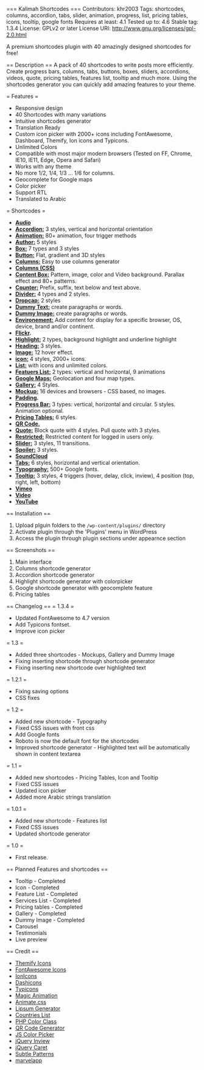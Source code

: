 === Kalimah Shortcodes ===
Contributors: khr2003
Tags: shortcodes, columns, accordion, tabs, slider, animation, progress, list, pricing tables, icons, tooltip, google fonts
Requires at least: 4.1
Tested up to: 4.6
Stable tag: 1.3.4
License: GPLv2 or later
License URI: http://www.gnu.org/licenses/gpl-2.0.html

A premium shortcodes plugin with 40 amazingly designed shortcodes for free!

== Description ==
A pack of 40 shortcodes to write posts more efficiently. Create progress bars, columns, tabs, buttons, boxes, sliders, accordions, videos, quote, pricing tables, features list, tooltip and much more. Using the shortcodes generator you can quickly add amazing features to your theme. 

= Features =
* Responsive design
* 40 Shortcodes with many variations
* Intuitive shortcodes generator
* Translation Ready 
* Custom icon picker with 2000+ icons including FontAwesome, Dashboard, Themify, Ion icons and Typicons.
* Unlimited Colors
* Compatible with most major modern browsers
	(Tested on FF, Chrome, IE10, IE11, Edge, Opera and Safari)
* Works with any theme
* No more 1/2, 1/4, 1/3 ... 1/6 for columns.
* Geocomplete for Google maps
* Color picker
* Support RTL
* Translated to Arabic

= Shortcodes =
* **[Audio](http://english.kalimah-apps.com/shortcodes/media/)**
* **[Accordion:](http://english.kalimah-apps.com/shortcodes/accordion/)** 3 styles, vertical and horizontal orientation
* **[Animation:](http://english.kalimah-apps.com/shortcodes/animation/)** 80+ animation, four trigger methods
* **[Author:](http://english.kalimah-apps.com/shortcodes/author-box/)** 5 styles
* **[Box:](http://english.kalimah-apps.com/shortcodes/box/)** 7 types and 3 styles
* **[Button:](http://english.kalimah-apps.com/shortcodes/button/)** Flat, gradient and 3D styles
* **[Columns:](http://english.kalimah-apps.com/shortcodes/columns/)** Easy to use columns generator 
* **[Columns (CSS)](http://english.kalimah-apps.com/shortcodes/columns/)**
* **[Content Box:](http://english.kalimah-apps.com/shortcodes/content-box/)** Pattern, image, color and Video background. Parallax effect and 80+ patterns.
* **[Counter:](http://english.kalimah-apps.com/shortcodes/counter/)** Prefix, suffix, text below and text above.
* **[Divider:](http://english.kalimah-apps.com/shortcodes/dividers/)** 4 types and 2 styles.
* **[Dropcap:](http://english.kalimah-apps.com/shortcodes/dropcap/)** 2 styles
* **[Dummy Text:](http://english.kalimah-apps.com/shortcodes/dummy-text/)** create paragraphs or words.
* **[Dummy Image:](http://english.kalimah-apps.com/shortcodes/dummy-image/)** create paragraphs or words.
* **[Environement:](http://english.kalimah-apps.com/shortcodes/environement/)** Add content for display for a specific browser, OS, device, brand and/or continent.
* **[Flickr](http://english.kalimah-apps.com/shortcodes/flickr/).**
* **[Highlight:](http://english.kalimah-apps.com/shortcodes/highlight/)** 2 types, background highlight and underline highlight
* **[Heading:](http://english.kalimah-apps.com/shortcodes/heading/)** 3 styles.
* **[Image:](http://english.kalimah-apps.com/shortcodes/images/)** 12 hover effect.
* **[icon:](http://english.kalimah-apps.com/shortcodes/icon/)** 4 styles, 2000+ icons.
* **[List:](http://english.kalimah-apps.com/shortcodes/lists/)** with icons and unlimited colors.
* **[Featuers List:](http://english.kalimah-apps.com/shortcodes/features-list/)** 2 types: vertical and horizontal, 9 animations
* **[Google Maps:](http://english.kalimah-apps.com/shortcodes/google-maps/)** Geolocation and four map types.
* **[Gallery:](http://english.kalimah-apps.com/shortcodes/gallery/)** 4 Styles.
* **[Mockup:](http://english.kalimah-apps.com/shortcodes/mockup/)** 16 devices and browsers - CSS based, no images.
* **[Padding](http://english.kalimah-apps.com/shortcodes/padding/).**
* **[Progress Bar:](http://english.kalimah-apps.com/shortcodes/progress-bar-vertical/)** 3 types: vertical, horizontal and circular. 5 styles. Animation optional.
* **[Pricing Tables:](http://english.kalimah-apps.com/shortcodes/pricing-tables/)** 6 styles.
* **[QR Code.](http://english.kalimah-apps.com/shortcodes/qr-code/)** 
* **[Quote:](http://english.kalimah-apps.com/shortcodes/quotes/)** Block quote with 4 styles. Pull quote with 3 styles.
* **[Restricted:](http://english.kalimah-apps.com/shortcodes/restricted-content/)** Restricted content for logged in users only.
* **[Slider:](http://english.kalimah-apps.com/shortcodes/slider/)** 3 styles, 11 transitions. 
* **[Spoiler:](http://english.kalimah-apps.com/shortcodes/spoiler/)** 3 styles.
* **[SoundCloud](http://english.kalimah-apps.com/shortcodes/media/)**
* **[Tabs:](http://english.kalimah-apps.com/shortcodes/tabs/)** 6 styles, horizontal and vertical orientation.
* **[Typography:](http://english.kalimah-apps.com/shortcodes/typography/)** 500+ Google fonts.
* **[Tooltip:](http://english.kalimah-apps.com/shortcodes/tooltip/)** 3 styles, 4 triggers (hover, delay, click, inview), 4 position (top, right, left, bottom)
* **[Vimeo](http://english.kalimah-apps.com/shortcodes/media/)**
* **[Video](http://english.kalimah-apps.com/shortcodes/media/)**
* **[YouTube](http://english.kalimah-apps.com/shortcodes/media/)**


== Installation ==
1. Upload plguin folders to the `/wp-content/plugins/` directory
2. Activate plugin through the 'Plugins' menu in WordPress
3. Access the plugin through plugin sections under appearnce section


== Screenshots ==
1. Main interface
2. Columns shortcode generator
3. Accordion shortcode generator
4. Highlight shortcode generator with colorpicker
5. Google shortcode generator with geocomplete feature
6. Pricing tables

== Changelog ==
= 1.3.4 =
* Updated FontAwesome to 4.7 version
* Add Typicons fontset.
* Improve icon picker

= 1.3 =
* Added three shortcodes - Mockups, Gallery and Dummy Image
* Fixing inserting shortcode through shortcode generator
* Fixing inserting new shortcode over highlighted text

= 1.2.1 =
* Fixing saving options
* CSS fixes

= 1.2 =
* Added new shortcode - Typography
* Fixed CSS issues with front css
* Add Google fonts
* Roboto is now the default font for the shortcodes
* Improved shortcode generator - Highlighted text will be automatically shown in content textarea

= 1.1 =
* Added new shortcodes - Pricing Tables, Icon and Tooltip
* Fixed CSS issues
* Updated icon picker
* Added more Arabic strings translation

= 1.0.1 =
* Added new shortcode - Features list
* Fixed CSS issues
* Updated shortcode generator

= 1.0 =
* First release.

== Planned Features and shortcodes ==
* Tooltip - Completed
* Icon - Completed
* Feature List - Completed
* Services List - Completed
* Pricing tables - Completed
* Gallery - Completed
* Dummy Image - Completed
* Carousel
* Testimonials
* Live preview

== Credit ==
* [Themify Icons](https://themify.me/themify-icons )
* [FontAwesome Icons](http://fontawesome.io/ )
* [IonIcons](http://ionicons.com/ )
* [Dashicons](https://developer.wordpress.org/resource/dashicons/#download )
* [Typicons](http://www.typicons.com/ )
* [Magic Animation](http://www.minimamente.com/example/magic_animations/ )
* [Animate.css](https://daneden.github.io/animate.css/ )
* [Lipsum Generator](https://github.com/Grandt/PHPLipsumGenerator )
* [Countries List](http://possible.in )
* [PHP Color Class](http://mexitek.github.io/phpColors/ )
* [QR Code Generator](http://www.d-project.com/ )
* [JS Color Picker](https://github.com/josedvq/colpick-jQuery-Color-Picker )
* [jQuery Inview](http://github.com/zuk/jquery.inview/ )
* [jQuery Caret](https://github.com/acdvorak/jquery.caret )
* [Subtle Patterns](http://subtlepatterns.com/ )
* [marvelapp](https://marvelapp.github.io/devices.css/)

